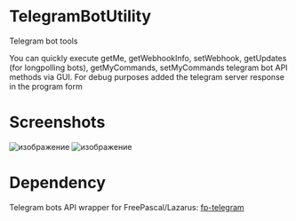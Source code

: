 # TelegramBotUtility
 Telegram bot tools

You can quickly execute getMe, getWebhookInfo, setWebhook, getUpdates (for longpolling bots), getMyCommands, setMyCommands telegram bot API methods via GUI.
For debug purposes added the telegram server response in the program form

# Screenshots
![изображение](https://github.com/user-attachments/assets/1fdb8cc0-7f17-49e5-b7cf-18d5957a97b4)
![изображение](https://github.com/user-attachments/assets/7eaffcdc-4a7c-4d8f-a602-510e28041153)



# Dependency
  Telegram bots API wrapper for FreePascal/Lazarus: [fp-telegram](https://github.com/Al-Muhandis/fp-telegram) 

